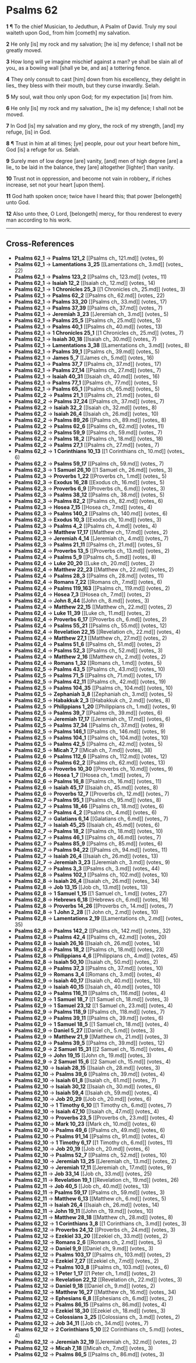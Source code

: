 # Psalms 62

**1** ¶ To the chief Musician, to Jeduthun, A Psalm of David. Truly my soul waiteth upon God_ from him [cometh] my salvation.

**2** He only [is] my rock and my salvation; [he is] my defence; I shall not be greatly moved.

**3** How long will ye imagine mischief against a man? ye shall be slain all of you_ as a bowing wall [shall ye be, and as] a tottering fence.

**4** They only consult to cast [him] down from his excellency_ they delight in lies_ they bless with their mouth, but they curse inwardly. Selah.

**5** My soul, wait thou only upon God; for my expectation [is] from him.

**6** He only [is] my rock and my salvation_ [he is] my defence; I shall not be moved.

**7** In God [is] my salvation and my glory_ the rock of my strength, [and] my refuge, [is] in God.

**8** ¶ Trust in him at all times; [ye] people, pour out your heart before him_ God [is] a refuge for us. Selah.

**9** Surely men of low degree [are] vanity, [and] men of high degree [are] a lie_ to be laid in the balance, they [are] altogether [lighter] than vanity.

**10** Trust not in oppression, and become not vain in robbery_ if riches increase, set not your heart [upon them].

**11** God hath spoken once; twice have I heard this; that power [belongeth] unto God.

**12** Also unto thee, O Lord, [belongeth] mercy_ for thou renderest to every man according to his work.

---

## Cross-References

- **Psalms 62_1** → **Psalms 121_2** [[Psalms ch_ 121.md]] (votes_ 9)
- **Psalms 62_1** → **Lamentations 3_25** [[Lamentations ch_ 3.md]] (votes_ 22)
- **Psalms 62_1** → **Psalms 123_2** [[Psalms ch_ 123.md]] (votes_ 11)
- **Psalms 62_1** → **Isaiah 12_2** [[Isaiah ch_ 12.md]] (votes_ 14)
- **Psalms 62_1** → **1 Chronicles 25_3** [[1 Chronicles ch_ 25.md]] (votes_ 3)
- **Psalms 62_1** → **Psalms 62_2** [[Psalms ch_ 62.md]] (votes_ 22)
- **Psalms 62_1** → **Psalms 33_20** [[Psalms ch_ 33.md]] (votes_ 17)
- **Psalms 62_1** → **Psalms 37_39** [[Psalms ch_ 37.md]] (votes_ 7)
- **Psalms 62_1** → **Jeremiah 3_23** [[Jeremiah ch_ 3.md]] (votes_ 5)
- **Psalms 62_1** → **Psalms 25_5** [[Psalms ch_ 25.md]] (votes_ 5)
- **Psalms 62_1** → **Psalms 40_1** [[Psalms ch_ 40.md]] (votes_ 13)
- **Psalms 62_1** → **1 Chronicles 25_1** [[1 Chronicles ch_ 25.md]] (votes_ 7)
- **Psalms 62_1** → **Isaiah 30_18** [[Isaiah ch_ 30.md]] (votes_ 7)
- **Psalms 62_1** → **Lamentations 3_38** [[Lamentations ch_ 3.md]] (votes_ 8)
- **Psalms 62_1** → **Psalms 39_1** [[Psalms ch_ 39.md]] (votes_ 5)
- **Psalms 62_1** → **James 5_7** [[James ch_ 5.md]] (votes_ 16)
- **Psalms 62_1** → **Psalms 37_7** [[Psalms ch_ 37.md]] (votes_ 17)
- **Psalms 62_1** → **Psalms 27_14** [[Psalms ch_ 27.md]] (votes_ 7)
- **Psalms 62_1** → **Isaiah 40_31** [[Isaiah ch_ 40.md]] (votes_ 16)
- **Psalms 62_1** → **Psalms 77_1** [[Psalms ch_ 77.md]] (votes_ 5)
- **Psalms 62_1** → **Psalms 65_1** [[Psalms ch_ 65.md]] (votes_ 5)
- **Psalms 62_2** → **Psalms 21_1** [[Psalms ch_ 21.md]] (votes_ 6)
- **Psalms 62_2** → **Psalms 37_24** [[Psalms ch_ 37.md]] (votes_ 7)
- **Psalms 62_2** → **Isaiah 32_2** [[Isaiah ch_ 32.md]] (votes_ 8)
- **Psalms 62_2** → **Isaiah 26_4** [[Isaiah ch_ 26.md]] (votes_ 10)
- **Psalms 62_2** → **Psalms 89_26** [[Psalms ch_ 89.md]] (votes_ 8)
- **Psalms 62_2** → **Psalms 62_6** [[Psalms ch_ 62.md]] (votes_ 11)
- **Psalms 62_2** → **Psalms 59_9** [[Psalms ch_ 59.md]] (votes_ 7)
- **Psalms 62_2** → **Psalms 18_2** [[Psalms ch_ 18.md]] (votes_ 18)
- **Psalms 62_2** → **Psalms 27_1** [[Psalms ch_ 27.md]] (votes_ 7)
- **Psalms 62_2** → **1 Corinthians 10_13** [[1 Corinthians ch_ 10.md]] (votes_ 6)
- **Psalms 62_2** → **Psalms 59_17** [[Psalms ch_ 59.md]] (votes_ 7)
- **Psalms 62_3** → **1 Samuel 26_10** [[1 Samuel ch_ 26.md]] (votes_ 3)
- **Psalms 62_3** → **Proverbs 1_22** [[Proverbs ch_ 1.md]] (votes_ 5)
- **Psalms 62_3** → **Exodus 16_28** [[Exodus ch_ 16.md]] (votes_ 5)
- **Psalms 62_3** → **Proverbs 6_9** [[Proverbs ch_ 6.md]] (votes_ 3)
- **Psalms 62_3** → **Psalms 38_12** [[Psalms ch_ 38.md]] (votes_ 5)
- **Psalms 62_3** → **Psalms 82_2** [[Psalms ch_ 82.md]] (votes_ 6)
- **Psalms 62_3** → **Hosea 7_15** [[Hosea ch_ 7.md]] (votes_ 4)
- **Psalms 62_3** → **Psalms 140_2** [[Psalms ch_ 140.md]] (votes_ 6)
- **Psalms 62_3** → **Exodus 10_3** [[Exodus ch_ 10.md]] (votes_ 3)
- **Psalms 62_3** → **Psalms 4_2** [[Psalms ch_ 4.md]] (votes_ 4)
- **Psalms 62_3** → **Matthew 17_17** [[Matthew ch_ 17.md]] (votes_ 2)
- **Psalms 62_3** → **Jeremiah 4_14** [[Jeremiah ch_ 4.md]] (votes_ 7)
- **Psalms 62_3** → **Psalms 21_11** [[Psalms ch_ 21.md]] (votes_ 5)
- **Psalms 62_4** → **Proverbs 13_5** [[Proverbs ch_ 13.md]] (votes_ 2)
- **Psalms 62_4** → **Psalms 5_9** [[Psalms ch_ 5.md]] (votes_ 8)
- **Psalms 62_4** → **Luke 20_20** [[Luke ch_ 20.md]] (votes_ 2)
- **Psalms 62_4** → **Matthew 22_23** [[Matthew ch_ 22.md]] (votes_ 2)
- **Psalms 62_4** → **Psalms 28_3** [[Psalms ch_ 28.md]] (votes_ 11)
- **Psalms 62_4** → **Romans 7_22** [[Romans ch_ 7.md]] (votes_ 6)
- **Psalms 62_4** → **Psalms 119_163** [[Psalms ch_ 119.md]] (votes_ 2)
- **Psalms 62_4** → **Hosea 7_3** [[Hosea ch_ 7.md]] (votes_ 2)
- **Psalms 62_4** → **John 8_44** [[John ch_ 8.md]] (votes_ 3)
- **Psalms 62_4** → **Matthew 22_15** [[Matthew ch_ 22.md]] (votes_ 2)
- **Psalms 62_4** → **Luke 11_39** [[Luke ch_ 11.md]] (votes_ 2)
- **Psalms 62_4** → **Proverbs 6_17** [[Proverbs ch_ 6.md]] (votes_ 2)
- **Psalms 62_4** → **Psalms 55_21** [[Psalms ch_ 55.md]] (votes_ 12)
- **Psalms 62_4** → **Revelation 22_15** [[Revelation ch_ 22.md]] (votes_ 4)
- **Psalms 62_4** → **Matthew 27_1** [[Matthew ch_ 27.md]] (votes_ 2)
- **Psalms 62_4** → **Psalms 51_6** [[Psalms ch_ 51.md]] (votes_ 2)
- **Psalms 62_4** → **Psalms 52_3** [[Psalms ch_ 52.md]] (votes_ 3)
- **Psalms 62_4** → **Matthew 2_16** [[Matthew ch_ 2.md]] (votes_ 2)
- **Psalms 62_4** → **Romans 1_32** [[Romans ch_ 1.md]] (votes_ 5)
- **Psalms 62_5** → **Psalms 43_5** [[Psalms ch_ 43.md]] (votes_ 10)
- **Psalms 62_5** → **Psalms 71_5** [[Psalms ch_ 71.md]] (votes_ 17)
- **Psalms 62_5** → **Psalms 42_11** [[Psalms ch_ 42.md]] (votes_ 19)
- **Psalms 62_5** → **Psalms 104_35** [[Psalms ch_ 104.md]] (votes_ 10)
- **Psalms 62_5** → **Zephaniah 3_8** [[Zephaniah ch_ 3.md]] (votes_ 5)
- **Psalms 62_5** → **Habakkuk 2_3** [[Habakkuk ch_ 2.md]] (votes_ 8)
- **Psalms 62_5** → **Philippians 1_20** [[Philippians ch_ 1.md]] (votes_ 9)
- **Psalms 62_5** → **Psalms 39_7** [[Psalms ch_ 39.md]] (votes_ 6)
- **Psalms 62_5** → **Jeremiah 17_17** [[Jeremiah ch_ 17.md]] (votes_ 6)
- **Psalms 62_5** → **Psalms 37_34** [[Psalms ch_ 37.md]] (votes_ 9)
- **Psalms 62_5** → **Psalms 146_1** [[Psalms ch_ 146.md]] (votes_ 9)
- **Psalms 62_5** → **Psalms 104_1** [[Psalms ch_ 104.md]] (votes_ 10)
- **Psalms 62_5** → **Psalms 42_5** [[Psalms ch_ 42.md]] (votes_ 5)
- **Psalms 62_5** → **Micah 7_7** [[Micah ch_ 7.md]] (votes_ 38)
- **Psalms 62_6** → **Psalms 112_6** [[Psalms ch_ 112.md]] (votes_ 12)
- **Psalms 62_6** → **Psalms 62_2** [[Psalms ch_ 62.md]] (votes_ 13)
- **Psalms 62_6** → **Proverbs 10_30** [[Proverbs ch_ 10.md]] (votes_ 9)
- **Psalms 62_6** → **Hosea 1_7** [[Hosea ch_ 1.md]] (votes_ 7)
- **Psalms 62_6** → **Psalms 16_8** [[Psalms ch_ 16.md]] (votes_ 11)
- **Psalms 62_6** → **Isaiah 45_17** [[Isaiah ch_ 45.md]] (votes_ 8)
- **Psalms 62_6** → **Proverbs 12_7** [[Proverbs ch_ 12.md]] (votes_ 7)
- **Psalms 62_7** → **Psalms 95_1** [[Psalms ch_ 95.md]] (votes_ 8)
- **Psalms 62_7** → **Psalms 18_46** [[Psalms ch_ 18.md]] (votes_ 6)
- **Psalms 62_7** → **Psalms 4_2** [[Psalms ch_ 4.md]] (votes_ 6)
- **Psalms 62_7** → **Galatians 6_14** [[Galatians ch_ 6.md]] (votes_ 7)
- **Psalms 62_7** → **Isaiah 45_25** [[Isaiah ch_ 45.md]] (votes_ 6)
- **Psalms 62_7** → **Psalms 18_2** [[Psalms ch_ 18.md]] (votes_ 10)
- **Psalms 62_7** → **Psalms 46_1** [[Psalms ch_ 46.md]] (votes_ 7)
- **Psalms 62_7** → **Psalms 85_9** [[Psalms ch_ 85.md]] (votes_ 6)
- **Psalms 62_7** → **Psalms 94_22** [[Psalms ch_ 94.md]] (votes_ 11)
- **Psalms 62_7** → **Isaiah 26_4** [[Isaiah ch_ 26.md]] (votes_ 13)
- **Psalms 62_7** → **Jeremiah 3_23** [[Jeremiah ch_ 3.md]] (votes_ 9)
- **Psalms 62_7** → **Psalms 3_3** [[Psalms ch_ 3.md]] (votes_ 44)
- **Psalms 62_8** → **Psalms 102_1** [[Psalms ch_ 102.md]] (votes_ 10)
- **Psalms 62_8** → **Isaiah 26_4** [[Isaiah ch_ 26.md]] (votes_ 34)
- **Psalms 62_8** → **Job 13_15** [[Job ch_ 13.md]] (votes_ 13)
- **Psalms 62_8** → **1 Samuel 1_15** [[1 Samuel ch_ 1.md]] (votes_ 27)
- **Psalms 62_8** → **Hebrews 6_18** [[Hebrews ch_ 6.md]] (votes_ 16)
- **Psalms 62_8** → **Proverbs 14_26** [[Proverbs ch_ 14.md]] (votes_ 7)
- **Psalms 62_8** → **1 John 2_28** [[1 John ch_ 2.md]] (votes_ 10)
- **Psalms 62_8** → **Lamentations 2_19** [[Lamentations ch_ 2.md]] (votes_ 35)
- **Psalms 62_8** → **Psalms 142_2** [[Psalms ch_ 142.md]] (votes_ 32)
- **Psalms 62_8** → **Psalms 42_4** [[Psalms ch_ 42.md]] (votes_ 20)
- **Psalms 62_8** → **Isaiah 26_16** [[Isaiah ch_ 26.md]] (votes_ 14)
- **Psalms 62_8** → **Psalms 18_2** [[Psalms ch_ 18.md]] (votes_ 23)
- **Psalms 62_8** → **Philippians 4_6** [[Philippians ch_ 4.md]] (votes_ 45)
- **Psalms 62_8** → **Isaiah 50_10** [[Isaiah ch_ 50.md]] (votes_ 2)
- **Psalms 62_8** → **Psalms 37_3** [[Psalms ch_ 37.md]] (votes_ 10)
- **Psalms 62_9** → **Romans 3_4** [[Romans ch_ 3.md]] (votes_ 4)
- **Psalms 62_9** → **Isaiah 40_17** [[Isaiah ch_ 40.md]] (votes_ 10)
- **Psalms 62_9** → **Isaiah 40_15** [[Isaiah ch_ 40.md]] (votes_ 10)
- **Psalms 62_9** → **Psalms 116_11** [[Psalms ch_ 116.md]] (votes_ 4)
- **Psalms 62_9** → **1 Samuel 18_7** [[1 Samuel ch_ 18.md]] (votes_ 3)
- **Psalms 62_9** → **1 Samuel 23_12** [[1 Samuel ch_ 23.md]] (votes_ 4)
- **Psalms 62_9** → **Psalms 118_9** [[Psalms ch_ 118.md]] (votes_ 7)
- **Psalms 62_9** → **Psalms 39_11** [[Psalms ch_ 39.md]] (votes_ 6)
- **Psalms 62_9** → **1 Samuel 18_5** [[1 Samuel ch_ 18.md]] (votes_ 4)
- **Psalms 62_9** → **Daniel 5_27** [[Daniel ch_ 5.md]] (votes_ 3)
- **Psalms 62_9** → **Matthew 21_9** [[Matthew ch_ 21.md]] (votes_ 3)
- **Psalms 62_9** → **Psalms 39_5** [[Psalms ch_ 39.md]] (votes_ 12)
- **Psalms 62_9** → **2 Samuel 15_31** [[2 Samuel ch_ 15.md]] (votes_ 4)
- **Psalms 62_9** → **John 19_15** [[John ch_ 19.md]] (votes_ 3)
- **Psalms 62_9** → **2 Samuel 15_6** [[2 Samuel ch_ 15.md]] (votes_ 4)
- **Psalms 62_10** → **Isaiah 28_15** [[Isaiah ch_ 28.md]] (votes_ 3)
- **Psalms 62_10** → **Psalms 39_6** [[Psalms ch_ 39.md]] (votes_ 4)
- **Psalms 62_10** → **Isaiah 61_8** [[Isaiah ch_ 61.md]] (votes_ 7)
- **Psalms 62_10** → **Isaiah 30_12** [[Isaiah ch_ 30.md]] (votes_ 6)
- **Psalms 62_10** → **Isaiah 59_4** [[Isaiah ch_ 59.md]] (votes_ 4)
- **Psalms 62_10** → **Job 20_29** [[Job ch_ 20.md]] (votes_ 6)
- **Psalms 62_10** → **1 Timothy 6_10** [[1 Timothy ch_ 6.md]] (votes_ 7)
- **Psalms 62_10** → **Isaiah 47_10** [[Isaiah ch_ 47.md]] (votes_ 4)
- **Psalms 62_10** → **Proverbs 23_5** [[Proverbs ch_ 23.md]] (votes_ 4)
- **Psalms 62_10** → **Mark 10_23** [[Mark ch_ 10.md]] (votes_ 6)
- **Psalms 62_10** → **Psalms 49_6** [[Psalms ch_ 49.md]] (votes_ 6)
- **Psalms 62_10** → **Psalms 91_14** [[Psalms ch_ 91.md]] (votes_ 4)
- **Psalms 62_10** → **1 Timothy 6_17** [[1 Timothy ch_ 6.md]] (votes_ 11)
- **Psalms 62_10** → **Job 20_19** [[Job ch_ 20.md]] (votes_ 6)
- **Psalms 62_10** → **Psalms 52_7** [[Psalms ch_ 52.md]] (votes_ 10)
- **Psalms 62_10** → **Jeremiah 13_25** [[Jeremiah ch_ 13.md]] (votes_ 2)
- **Psalms 62_10** → **Jeremiah 17_11** [[Jeremiah ch_ 17.md]] (votes_ 9)
- **Psalms 62_11** → **Job 33_14** [[Job ch_ 33.md]] (votes_ 25)
- **Psalms 62_11** → **Revelation 19_1** [[Revelation ch_ 19.md]] (votes_ 26)
- **Psalms 62_11** → **Job 40_5** [[Job ch_ 40.md]] (votes_ 13)
- **Psalms 62_11** → **Psalms 59_17** [[Psalms ch_ 59.md]] (votes_ 3)
- **Psalms 62_11** → **Matthew 6_13** [[Matthew ch_ 6.md]] (votes_ 5)
- **Psalms 62_11** → **Isaiah 26_4** [[Isaiah ch_ 26.md]] (votes_ 14)
- **Psalms 62_11** → **John 19_11** [[John ch_ 19.md]] (votes_ 10)
- **Psalms 62_11** → **Matthew 28_18** [[Matthew ch_ 28.md]] (votes_ 8)
- **Psalms 62_12** → **1 Corinthians 3_8** [[1 Corinthians ch_ 3.md]] (votes_ 3)
- **Psalms 62_12** → **Proverbs 24_12** [[Proverbs ch_ 24.md]] (votes_ 3)
- **Psalms 62_12** → **Ezekiel 33_20** [[Ezekiel ch_ 33.md]] (votes_ 2)
- **Psalms 62_12** → **Romans 2_6** [[Romans ch_ 2.md]] (votes_ 5)
- **Psalms 62_12** → **Daniel 9_9** [[Daniel ch_ 9.md]] (votes_ 3)
- **Psalms 62_12** → **Psalms 103_17** [[Psalms ch_ 103.md]] (votes_ 2)
- **Psalms 62_12** → **Ezekiel 7_27** [[Ezekiel ch_ 7.md]] (votes_ 2)
- **Psalms 62_12** → **Psalms 103_8** [[Psalms ch_ 103.md]] (votes_ 6)
- **Psalms 62_12** → **1 Peter 1_17** [[1 Peter ch_ 1.md]] (votes_ 2)
- **Psalms 62_12** → **Revelation 22_12** [[Revelation ch_ 22.md]] (votes_ 3)
- **Psalms 62_12** → **Daniel 9_18** [[Daniel ch_ 9.md]] (votes_ 2)
- **Psalms 62_12** → **Matthew 16_27** [[Matthew ch_ 16.md]] (votes_ 34)
- **Psalms 62_12** → **Ephesians 6_8** [[Ephesians ch_ 6.md]] (votes_ 2)
- **Psalms 62_12** → **Psalms 86_15** [[Psalms ch_ 86.md]] (votes_ 4)
- **Psalms 62_12** → **Ezekiel 18_30** [[Ezekiel ch_ 18.md]] (votes_ 3)
- **Psalms 62_12** → **Colossians 3_25** [[Colossians ch_ 3.md]] (votes_ 2)
- **Psalms 62_12** → **Job 34_11** [[Job ch_ 34.md]] (votes_ 7)
- **Psalms 62_12** → **2 Corinthians 5_10** [[2 Corinthians ch_ 5.md]] (votes_ 4)
- **Psalms 62_12** → **Jeremiah 32_19** [[Jeremiah ch_ 32.md]] (votes_ 2)
- **Psalms 62_12** → **Micah 7_18** [[Micah ch_ 7.md]] (votes_ 3)
- **Psalms 62_12** → **Psalms 86_5** [[Psalms ch_ 86.md]] (votes_ 3)

